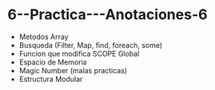 # 6--Practica---Anotaciones-6
  - Metodos Array 
  - Busqueda (Filter, Map, find, foreach, some) 
  - Funcion que modifica SCOPE Global 
  - Espacio de Memoria 
  - Magic Number (malas practicas) 
  - Estructura Modular 
